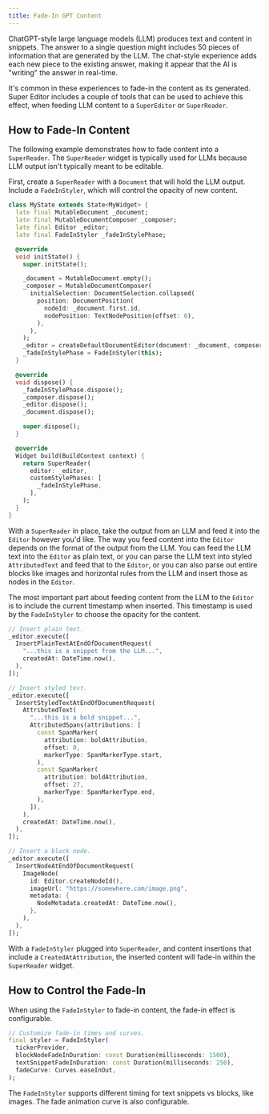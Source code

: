 ```yaml
---
title: Fade-In GPT Content
---
```

ChatGPT-style large language models (LLM) produces text and content in snippets.
The answer to a single question might includes 50 pieces of information that are
generated by the LLM. The chat-style experience adds each new piece to the existing
answer, making it appear that the AI is "writing" the answer in real-time.

It's common in these experiences to fade-in the content as its generated.
Super Editor includes a couple of tools that can be used to achieve this
effect, when feeding LLM content to a `SuperEditor` or `SuperReader`.

## How to Fade-In Content
The following example demonstrates how to fade content into a `SuperReader`.
The `SuperReader` widget is typically used for LLMs because LLM output isn't
typically meant to be editable.

First, create a `SuperReader` with a `Document` that will hold the LLM output.
Include a `FadeInStyler`, which will control the opacity of new content.

```dart
class MyState extends State<MyWidget> {
  late final MutableDocument _document;
  late final MutableDocumentComposer _composer;
  late final Editor _editor;
  late final FadeInStyler _fadeInStylePhase;

  @override
  void initState() {
    super.initState();

    _document = MutableDocument.empty();
    _composer = MutableDocumentComposer(
      initialSelection: DocumentSelection.collapsed(
        position: DocumentPosition(
          nodeId: _document.first.id,
          nodePosition: TextNodePosition(offset: 0),
        ),
      ),
    );
    _editor = createDefaultDocumentEditor(document: _document, composer: _composer);
    _fadeInStylePhase = FadeInStyler(this);
  }

  @override
  void dispose() {
    _fadeInStylePhase.dispose();
    _composer.dispose();
    _editor.dispose();
    _document.dispose();

    super.dispose();
  }

  @override
  Widget build(BuildContext context) {
    return SuperReader(
      editor: _editor,
      customStylePhases: [
        _fadeInStylePhase,
      ],
    );
  }
}
```

With a `SuperReader` in place, take the output from an LLM and feed it into the
`Editor` however you'd like. The way you feed content into the `Editor` depends on 
the format of the output from the LLM. You can feed the LLM text into the `Editor`
as plain text, or you can parse the LLM text into styled `AttributedText` and
feed that to the `Editor`, or you can also parse out entire blocks like images and
horizontal rules from the LLM and insert those as nodes in the `Editor`.

The most important part about feeding content from the LLM to the `Editor` is to
include the current timestamp when inserted. This timestamp is used by the `FadeInStyler`
to choose the opacity for the content.

```dart
// Insert plain text.
_editor.execute([
  InsertPlainTextAtEndOfDocumentRequest(
    "...this is a snippet from the LLM...",
    createdAt: DateTime.now(),
  ),
]);

// Insert styled text.
_editor.execute([
  InsertStyledTextAtEndOfDocumentRequest(
    AttributedText(
      "...this is a bold snippet...",
      AttributedSpans(attributions: [
        const SpanMarker(
          attribution: boldAttribution,
          offset: 0,
          markerType: SpanMarkerType.start,
        ),
        const SpanMarker(
          attribution: boldAttribution,
          offset: 27,
          markerType: SpanMarkerType.end,
        ),
      ]),
    ),
    createdAt: DateTime.now(),
  ),
]);

// Insert a block node.
_editor.execute([
  InsertNodeAtEndOfDocumentRequest(
    ImageNode( 
      id: Editor.createNodeId(),
      imageUrl: "https://somewhere.com/image.png",
      metadata: {
        NodeMetadata.createdAt: DateTime.now(),
      },
    ),
  ),
]);
```

With a `FadeInStyler` plugged into `SuperReader`, and content insertions that
include a `CreatedAtAttribution`, the inserted content will fade-in within the
`SuperReader` widget.

## How to Control the Fade-In
When using the `FadeInStyler` to fade-in content, the fade-in effect is configurable.

```dart
// Customize fade-in times and curves.
final styler = FadeInStyler(
  tickerProvider,
  blockNodeFadeInDuration: const Duration(milliseconds: 1500),
  textSnippetFadeInDuration: const Duration(milliseconds: 250),
  fadeCurve: Curves.easeInOut,
);
```

The `FadeInStyler` supports different timing for text snippets vs blocks, like images.
The fade animation curve is also configurable.
